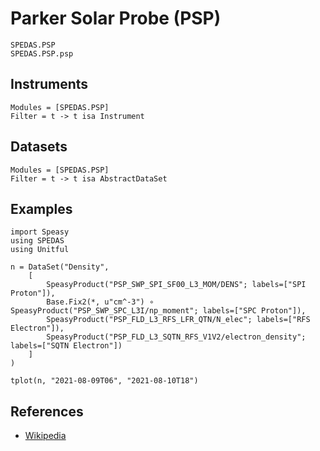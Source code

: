 # Parker Solar Probe (PSP)

```@docs
SPEDAS.PSP
SPEDAS.PSP.psp
```

## Instruments

```@autodocs
Modules = [SPEDAS.PSP]
Filter = t -> t isa Instrument
```

## Datasets

```@autodocs
Modules = [SPEDAS.PSP]
Filter = t -> t isa AbstractDataSet
```

## Examples

```@example PSP
import Speasy
using SPEDAS
using Unitful

n = DataSet("Density",
    [
        SpeasyProduct("PSP_SWP_SPI_SF00_L3_MOM/DENS"; labels=["SPI Proton"]),
        Base.Fix2(*, u"cm^-3") ∘ SpeasyProduct("PSP_SWP_SPC_L3I/np_moment"; labels=["SPC Proton"]),
        SpeasyProduct("PSP_FLD_L3_RFS_LFR_QTN/N_elec"; labels=["RFS Electron"]),
        SpeasyProduct("PSP_FLD_L3_SQTN_RFS_V1V2/electron_density"; labels=["SQTN Electron"])
    ]
)
```

```@example PSP
tplot(n, "2021-08-09T06", "2021-08-10T18")
```

## References

- [Wikipedia](https://en.wikipedia.org/wiki/Parker_Solar_Probe)
